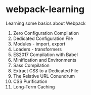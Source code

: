 # webpack-learning
Learning some basics about Webpack

1. Zero Configuration Compilation
2. Dedicated Configuration File
3. Modules - import, export
4. Loaders - transformers
5. ES2017 Compilation with Babel
6. Minification and Environments
7. Sass Compilation
8. Extract CSS to a Dedicated File
9. The Relative URL Conundrum
10. CSS Purification
11. Long-Term Caching